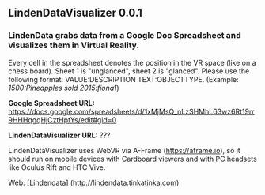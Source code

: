 ## LindenDataVisualizer 0.0.1

### LindenData grabs data from a Google Doc Spreadsheet and visualizes them in Virtual Reality.

Every cell in the spreadsheet denotes the position in the VR space (like on a chess board). Sheet 1 is "unglanced", sheet 2 is "glanced". Please use the following format: VALUE:DESCRIPTION TEXT:OBJECTTYPE. (Example: _1500:Pineapples sold 2015:fiona1_)

**Google Spreadsheet URL:** https://docs.google.com/spreadsheets/d/1xMjMsQ_nLzSHMhL63wz6Rt19rr9HHHqgqHjCztHptYs/edit#gid=0

**LindenDataVisualizer URL:** ???

LindenDataVisualizer uses WebVR via A-Frame (https://aframe.io), so it should run on mobile devices with Cardboard viewers and with PC headsets like Oculus Rift and HTC Vive. 

Web: [Lindendata] (http://lindendata.tinkatinka.com)
